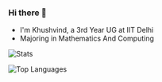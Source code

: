 ### Hi there 👋
- I'm Khushvind, a 3rd Year UG at IIT Delhi
- Majoring in Mathematics And Computing
  

![Stats](https://raw.githubusercontent.com/khushvind/Profile-Readme/master/generated/overview.svg#gh-dark-mode-only)

![Top Languages](https://raw.githubusercontent.com/username/github-stats/master/generated/languages.svg#gh-dark-mode-only)

<!--
**khushvind/khushvind** is a ✨ _special_ ✨ repository because its `README.md` (this file) appears on your GitHub profile.

Here are some ideas to get you started:

- 🔭 I’m currently working on ...
- 🌱 I’m currently learning ...
- 👯 I’m looking to collaborate on ...
- 🤔 I’m looking for help with ...
- 💬 Ask me about ...
- 📫 How to reach me: ...
- 😄 Pronouns: ...
- ⚡ Fun fact: ...
-->

